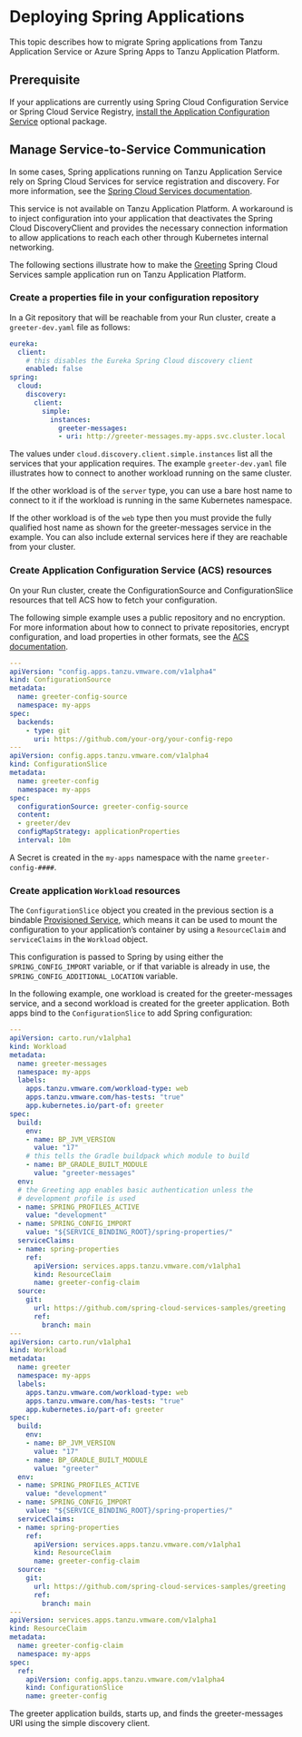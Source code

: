 # Deploying Spring Applications

This topic describes how to migrate Spring applications from Tanzu Application Service or
Azure Spring Apps to Tanzu Application Platform.

## <a id="prereqs"></a> Prerequisite

If your applications are currently using Spring Cloud Configuration Service or
Spring Cloud Service Registry,
[install the Application Configuration Service](../application-configuration-service/install-app-config-service.hbs.md)
optional package.

## <a id="service-to-service"></a> Manage Service-to-Service Communication

In some cases, Spring applications running on Tanzu Application Service rely on Spring Cloud Services
for service registration and discovery.
For more information, see the
[Spring Cloud Services documentation](https://docs.vmware.com/en/Spring-Cloud-Services-for-VMware-Tanzu/index.html).

This service is not available on Tanzu Application Platform.
A workaround is to inject configuration into your application that deactivates the
Spring Cloud DiscoveryClient and provides the necessary connection information to allow applications
to reach each other through Kubernetes internal networking.

The following sections illustrate how to make the
[Greeting](https://github.com/spring-cloud-services-samples/greeting) Spring Cloud Services sample
application run on Tanzu Application Platform.

### <a id="properties-file"></a> Create a properties file in your configuration repository

In a Git repository that will be reachable from your Run cluster, create a `greeter-dev.yaml` file as
follows:

```yaml
eureka:
  client:
    # this disables the Eureka Spring Cloud discovery client
    enabled: false
spring:
  cloud:
    discovery:
      client:
        simple:
          instances:
            greeter-messages:
            - uri: http://greeter-messages.my-apps.svc.cluster.local
```

The values under `cloud.discovery.client.simple.instances` list all the services that your application
requires. The example `greeter-dev.yaml` file illustrates how to connect to another workload running
on the same cluster.

If the other workload is of the `server` type, you can use a bare host name to connect to it if the
workload is running in the same Kubernetes namespace.

If the other workload is of the `web` type then you must provide the fully qualified host name as
shown for the greeter-messages service in the example.
You can also include external services here if they are reachable from your cluster.

### <a id="acs-resources"></a> Create Application Configuration Service (ACS) resources

On your Run cluster, create the ConfigurationSource and ConfigurationSlice resources that tell
ACS how to fetch your configuration.

The following simple example uses a public repository and no encryption.
For more information about how to connect to private repositories, encrypt configuration, and load
properties in other formats,
see the [ACS documentation](../application-configuration-service/about.hbs.md).

```yaml
---
apiVersion: "config.apps.tanzu.vmware.com/v1alpha4"
kind: ConfigurationSource
metadata:
  name: greeter-config-source
  namespace: my-apps
spec:
  backends:
    - type: git
      uri: https://github.com/your-org/your-config-repo
---
apiVersion: config.apps.tanzu.vmware.com/v1alpha4
kind: ConfigurationSlice
metadata:
  name: greeter-config
  namespace: my-apps
spec:
  configurationSource: greeter-config-source
  content:
  - greeter/dev
  configMapStrategy: applicationProperties
  interval: 10m
```

A Secret is created in the `my-apps` namespace with the name `greeter-config-####`.

### <a id="create-workloads"></a> Create application `Workload` resources

The `ConfigurationSlice` object you created in the previous section is a bindable
[Provisioned Service](https://github.com/servicebinding/spec#provisioned-service), which means it
can be used to mount the configuration to your application’s container by using a `ResourceClaim` and
`serviceClaims` in the `Workload` object.

This configuration is passed to Spring by using either the `SPRING_CONFIG_IMPORT` variable, or
if that variable is already in use, the `SPRING_CONFIG_ADDITIONAL_LOCATION` variable.

In the following example, one workload is created for the greeter-messages service, and a second
workload is created for the greeter application.
Both apps bind to the `ConfigurationSlice` to add Spring configuration:

```yaml
---
apiVersion: carto.run/v1alpha1
kind: Workload
metadata:
  name: greeter-messages
  namespace: my-apps
  labels:
    apps.tanzu.vmware.com/workload-type: web
    apps.tanzu.vmware.com/has-tests: "true"
    app.kubernetes.io/part-of: greeter
spec:
  build:
    env:
    - name: BP_JVM_VERSION
      value: "17"
    # this tells the Gradle buildpack which module to build
    - name: BP_GRADLE_BUILT_MODULE
      value: "greeter-messages"
  env:
  # the Greeting app enables basic authentication unless the
  # development profile is used
  - name: SPRING_PROFILES_ACTIVE
    value: "development"
  - name: SPRING_CONFIG_IMPORT
    value: "${SERVICE_BINDING_ROOT}/spring-properties/"
  serviceClaims:
  - name: spring-properties
    ref:
      apiVersion: services.apps.tanzu.vmware.com/v1alpha1
      kind: ResourceClaim
      name: greeter-config-claim
  source:
    git:
      url: https://github.com/spring-cloud-services-samples/greeting
      ref:
        branch: main
---
apiVersion: carto.run/v1alpha1
kind: Workload
metadata:
  name: greeter
  namespace: my-apps
  labels:
    apps.tanzu.vmware.com/workload-type: web
    apps.tanzu.vmware.com/has-tests: "true"
    app.kubernetes.io/part-of: greeter
spec:
  build:
    env:
    - name: BP_JVM_VERSION
      value: "17"
    - name: BP_GRADLE_BUILT_MODULE
      value: "greeter"
  env:
  - name: SPRING_PROFILES_ACTIVE
    value: "development"
  - name: SPRING_CONFIG_IMPORT
    value: "${SERVICE_BINDING_ROOT}/spring-properties/"
  serviceClaims:
  - name: spring-properties
    ref:
      apiVersion: services.apps.tanzu.vmware.com/v1alpha1
      kind: ResourceClaim
      name: greeter-config-claim
  source:
    git:
      url: https://github.com/spring-cloud-services-samples/greeting
      ref:
        branch: main
---
apiVersion: services.apps.tanzu.vmware.com/v1alpha1
kind: ResourceClaim
metadata:
  name: greeter-config-claim
  namespace: my-apps
spec:
  ref:
    apiVersion: config.apps.tanzu.vmware.com/v1alpha4
    kind: ConfigurationSlice
    name: greeter-config
```

The greeter application builds, starts up, and finds the greeter-messages URI using the simple
discovery client.
